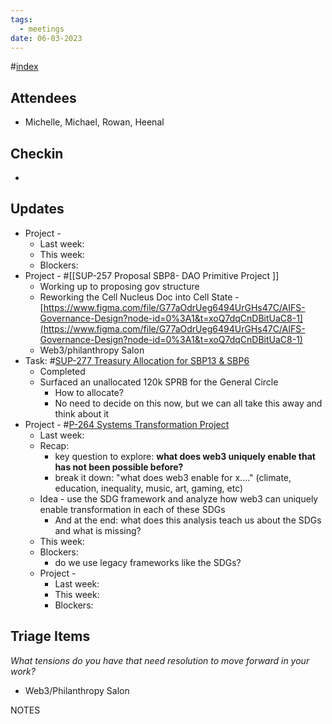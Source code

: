 ```yaml
---
tags:
  - meetings
date: 06-03-2023
---
```

#[index](notes/general-circle/old-gc-meetings/index.md) 
## Attendees
- Michelle, Michael, Rowan, Heenal

## Checkin
- 

## Updates
- Project - 
	- Last week: 
	- This week:
	- Blockers:
- Project  - #[[SUP-257 Proposal SBP8- DAO Primitive Project
]] 
	- Working up to proposing gov structure
	- Reworking the Cell Nucleus Doc into Cell State - [https://www.figma.com/file/G77aOdrUeg6494UrGHs47C/AIFS-Governance-Design?node-id=0%3A1&t=xoQ7dqCnDBitUaC8-1](https://www.figma.com/file/G77aOdrUeg6494UrGHs47C/AIFS-Governance-Design?node-id=0%3A1&t=xoQ7dqCnDBitUaC8-1) 
	- Web3/philanthropy Salon 
- Task: #[SUP-277 Treasury Allocation for SBP13 & SBP6](SUP-277%20Treasury%20Allocation%20for%20SBP13%20&%20SBP6) 
	- Completed
	- Surfaced an unallocated 120k SPRB for the General Circle
		- How to allocate?
		- No need to decide on this now, but we can all take this away and think about it
- Project - #[P-264 Systems Transformation Project](P-264%20Systems%20Transformation%20Project) 
	- Last week: 
	- Recap:
		- key question to explore: **what does web3 uniquely enable that has not been possible before?**
		- break it down: "what does web3 enable for x...." (climate, education, inequality, music, art, gaming, etc)
	- Idea - use the SDG framework and analyze how web3 can uniquely enable transformation in each of these SDGs
		- And at the end: what does this analysis teach us about the SDGs and what is missing?
	- This week:
	- Blockers:
		- do we use legacy frameworks like the SDGs?
	- Project - 
		- Last week: 
		- This week:
		- Blockers:

## Triage Items
_What tensions do you have that need resolution to move forward in your work?_
- Web3/Philanthropy Salon 

NOTES